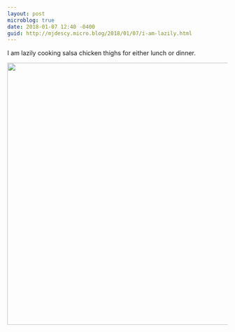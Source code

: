 ```yaml
---
layout: post
microblog: true
date: 2018-01-07 12:40 -0400
guid: http://mjdescy.micro.blog/2018/01/07/i-am-lazily.html
---
```

I am lazily cooking salsa chicken thighs for either lunch or dinner.

<img src="http://mjdescy.micro.blog/uploads/2018/8d45cf5704.jpg" width="600" height="600" />
